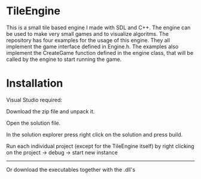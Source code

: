 # TileEngine
This is a small tile based engine I made with SDL and C++. The engine can be used to make very small games and to visualize algoritms. The repository has four examples for the usage of this engine. They all implement the game interface defined in Engine.h. The examples also implement the CreateGame function defined in the engine class, that will be called by the engine to start running the game.

# Installation
Visual Studio required:

Download the zip file and unpack it.

Open the solution file.

In the solution explorer press right click on the solution and press build.

Run each individual project (except for the TileEngine itself) by right clicking on the project -> debug -> start new instance

-------------------------------------------------------------------------------------

Or download the executables together with the .dll's
